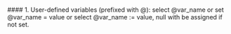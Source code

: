 <br> #### 1. User-defined variables (prefixed with @): 
select @var_name or set @var_name = value or select @var_name := value, null with be assigned if not set. 
